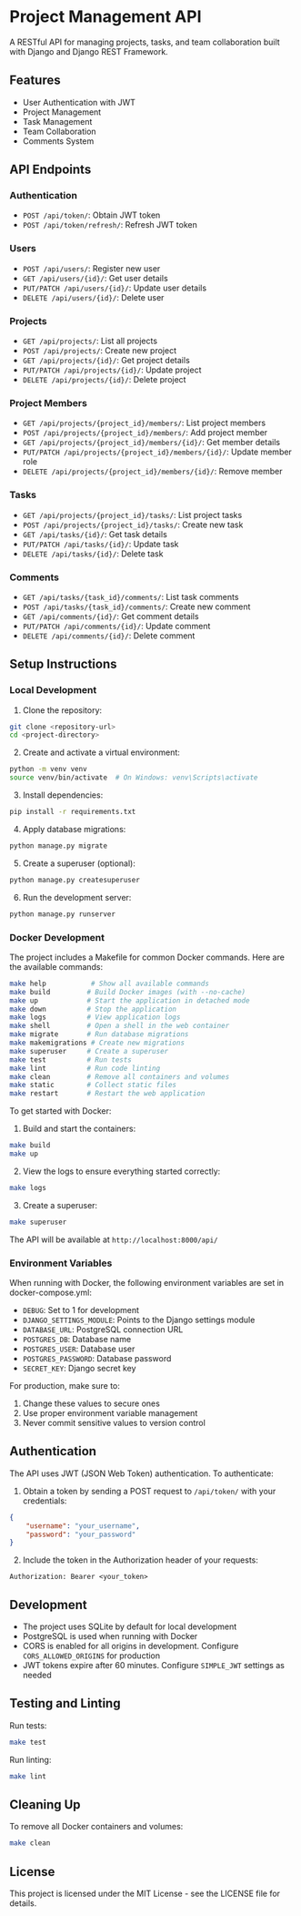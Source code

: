 # Project Management API

A RESTful API for managing projects, tasks, and team collaboration built with Django and Django REST Framework.

## Features

- User Authentication with JWT
- Project Management
- Task Management
- Team Collaboration
- Comments System

## API Endpoints

### Authentication
- `POST /api/token/`: Obtain JWT token
- `POST /api/token/refresh/`: Refresh JWT token

### Users
- `POST /api/users/`: Register new user
- `GET /api/users/{id}/`: Get user details
- `PUT/PATCH /api/users/{id}/`: Update user details
- `DELETE /api/users/{id}/`: Delete user

### Projects
- `GET /api/projects/`: List all projects
- `POST /api/projects/`: Create new project
- `GET /api/projects/{id}/`: Get project details
- `PUT/PATCH /api/projects/{id}/`: Update project
- `DELETE /api/projects/{id}/`: Delete project

### Project Members
- `GET /api/projects/{project_id}/members/`: List project members
- `POST /api/projects/{project_id}/members/`: Add project member
- `GET /api/projects/{project_id}/members/{id}/`: Get member details
- `PUT/PATCH /api/projects/{project_id}/members/{id}/`: Update member role
- `DELETE /api/projects/{project_id}/members/{id}/`: Remove member

### Tasks
- `GET /api/projects/{project_id}/tasks/`: List project tasks
- `POST /api/projects/{project_id}/tasks/`: Create new task
- `GET /api/tasks/{id}/`: Get task details
- `PUT/PATCH /api/tasks/{id}/`: Update task
- `DELETE /api/tasks/{id}/`: Delete task

### Comments
- `GET /api/tasks/{task_id}/comments/`: List task comments
- `POST /api/tasks/{task_id}/comments/`: Create new comment
- `GET /api/comments/{id}/`: Get comment details
- `PUT/PATCH /api/comments/{id}/`: Update comment
- `DELETE /api/comments/{id}/`: Delete comment

## Setup Instructions

### Local Development
1. Clone the repository:
```bash
git clone <repository-url>
cd <project-directory>
```

2. Create and activate a virtual environment:
```bash
python -m venv venv
source venv/bin/activate  # On Windows: venv\Scripts\activate
```

3. Install dependencies:
```bash
pip install -r requirements.txt
```

4. Apply database migrations:
```bash
python manage.py migrate
```

5. Create a superuser (optional):
```bash
python manage.py createsuperuser
```

6. Run the development server:
```bash
python manage.py runserver
```

### Docker Development

The project includes a Makefile for common Docker commands. Here are the available commands:

```bash
make help           # Show all available commands
make build         # Build Docker images (with --no-cache)
make up            # Start the application in detached mode
make down          # Stop the application
make logs          # View application logs
make shell         # Open a shell in the web container
make migrate       # Run database migrations
make makemigrations # Create new migrations
make superuser     # Create a superuser
make test          # Run tests
make lint          # Run code linting
make clean         # Remove all containers and volumes
make static        # Collect static files
make restart       # Restart the web application
```

To get started with Docker:

1. Build and start the containers:
```bash
make build
make up
```

2. View the logs to ensure everything started correctly:
```bash
make logs
```

3. Create a superuser:
```bash
make superuser
```

The API will be available at `http://localhost:8000/api/`

### Environment Variables

When running with Docker, the following environment variables are set in docker-compose.yml:

- `DEBUG`: Set to 1 for development
- `DJANGO_SETTINGS_MODULE`: Points to the Django settings module
- `DATABASE_URL`: PostgreSQL connection URL
- `POSTGRES_DB`: Database name
- `POSTGRES_USER`: Database user
- `POSTGRES_PASSWORD`: Database password
- `SECRET_KEY`: Django secret key

For production, make sure to:
1. Change these values to secure ones
2. Use proper environment variable management
3. Never commit sensitive values to version control

## Authentication

The API uses JWT (JSON Web Token) authentication. To authenticate:

1. Obtain a token by sending a POST request to `/api/token/` with your credentials:
```json
{
    "username": "your_username",
    "password": "your_password"
}
```

2. Include the token in the Authorization header of your requests:
```
Authorization: Bearer <your_token>
```

## Development

- The project uses SQLite by default for local development
- PostgreSQL is used when running with Docker
- CORS is enabled for all origins in development. Configure `CORS_ALLOWED_ORIGINS` for production
- JWT tokens expire after 60 minutes. Configure `SIMPLE_JWT` settings as needed

## Testing and Linting

Run tests:
```bash
make test
```

Run linting:
```bash
make lint
```

## Cleaning Up

To remove all Docker containers and volumes:
```bash
make clean
```

## License

This project is licensed under the MIT License - see the LICENSE file for details.
